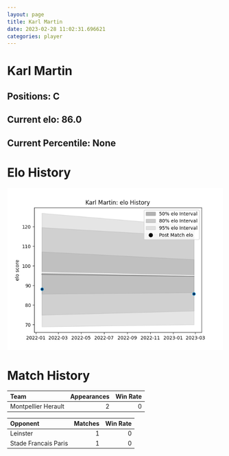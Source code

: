 ```yaml
---  
layout: page  
title: Karl Martin  
date: 2023-02-28 11:02:31.696621  
categories: player  
---
```

# Karl Martin

## Positions: C

## Current elo: 86.0

## Current Percentile: None

# Elo History


![elo history](history_KarlMartin.png)
# Match History


| Team                |   Appearances |   Win Rate |
|:--------------------|--------------:|-----------:|
| Montpellier Herault |             2 |          0 |

| Opponent             |   Matches |   Win Rate |
|:---------------------|----------:|-----------:|
| Leinster             |         1 |          0 |
| Stade Francais Paris |         1 |          0 |